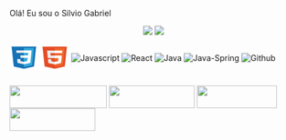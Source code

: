  Olá! Eu sou o Silvio Gabriel 

<div align="center">
  <img height="200em" src="https://github-readme-stats.vercel.app/api?username=silviogabrielGS&show_icons=true&theme=dark&include_all_commits=true"/>
  <img height="200em" src="https://github-readme-stats.vercel.app/api/top-langs/?username=silviogabrielGS&layout=donut-vertical&theme=dark"/>
</div>



<div style="display: inline_block">
 <br>
 <img align="center" alt="CSS" height="40" width="50" src="https://raw.githubusercontent.com/devicons/devicon/master/icons/css3/css3-original.svg">
 <img align="center" alt="HTML" height="40" width="50" src="https://raw.githubusercontent.com/devicons/devicon/master/icons/html5/html5-original.svg">
 <img align="center" alt="Javascript" height="40" width="50" src="https://cdn.jsdelivr.net/gh/devicons/devicon/icons/javascript/javascript-original.svg"/>
 <img align="center" alt="React" height="40" width="50" src="https://cdn.jsdelivr.net/gh/devicons/devicon/icons/react/react-original.svg"/>
 <img align="center" alt="Java" height="40" width="50" src="https://cdn.jsdelivr.net/gh/devicons/devicon/icons/java/java-original.svg"/>
 <img align="center" alt="Java-Spring" height="40" width="50" src="https://cdn.jsdelivr.net/gh/devicons/devicon/icons/spring/spring-original.svg"/>
 <img align="center" alt="Github" height="40" width="50" src="https://cdn.jsdelivr.net/gh/devicons/devicon/icons/github/github-original.svg"/>
          
</div>

##

<div>
  <a href="https://www.instagram.com/_silviogabriel_/"><img align="center" height="40" width="170" src="https://img.shields.io/badge/Instagram-E4405F?style=for-the-badge&logo=instagram&logoColor=white"/></a>
  <a href="https://www.linkedin.com/in/silvio-gabriel-992b8622b/"><img align="center" height="40" width="150" src="https://img.shields.io/badge/LinkedIn-0077B5?style=for-the-badge&logo=linkedin&logoColor=white"/></a>
  <a href="mailto:silviogabrielgsantana@gmail.com" ><img align="center" height="40" width="140" src="https://img.shields.io/badge/Gmail-D14836?style=for-the-badge&logo=gmail&logoColor=white"/></a>
  <a href="https://www.facebook.com/profile.php?id=100011678854769" ><img align="center" height="40" width="150" src="https://img.shields.io/badge/Facebook-1877F2?style=for-the-badge&logo=facebook&logoColor=white"/></a>
</div>




<!--
**silviogabrielGS/silviogabrielGS** is a ✨ _special_ ✨ repository because its `README.md` (this file) appears on your GitHub profile.

Here are some ideas to get you started:

- 🔭 I’m currently working on ...
- 🌱 I’m currently learning ...
- 👯 I’m looking to collaborate on ...
- 🤔 I’m looking for help with ...
- 💬 Ask me about ...
- 📫 How to reach me: ...
- 😄 Pronouns: ...
- ⚡ Fun fact: ...
-->
